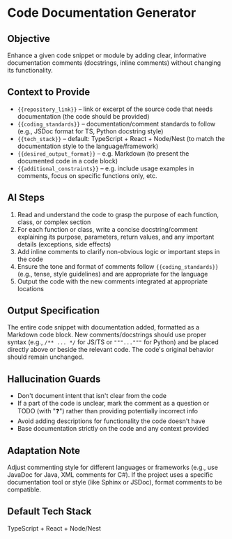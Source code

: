 # Code Documentation Generator

## Objective
Enhance a given code snippet or module by adding clear, informative documentation comments (docstrings, inline comments) without changing its functionality.

## Context to Provide
- `{{repository_link}}` – link or excerpt of the source code that needs documentation (the code should be provided)
- `{{coding_standards}}` – documentation/comment standards to follow (e.g., JSDoc format for TS, Python docstring style)
- `{{tech_stack}}` – default: TypeScript + React + Node/Nest (to match the documentation style to the language/framework)
- `{{desired_output_format}}` – e.g. Markdown (to present the documented code in a code block)
- `{{additional_constraints}}` – e.g. include usage examples in comments, focus on specific functions only, etc.

## AI Steps
1. Read and understand the code to grasp the purpose of each function, class, or complex section
2. For each function or class, write a concise docstring/comment explaining its purpose, parameters, return values, and any important details (exceptions, side effects)
3. Add inline comments to clarify non-obvious logic or important steps in the code
4. Ensure the tone and format of comments follow `{{coding_standards}}` (e.g., tense, style guidelines) and are appropriate for the language
5. Output the code with the new comments integrated at appropriate locations

## Output Specification
The entire code snippet with documentation added, formatted as a Markdown code block. New comments/docstrings should use proper syntax (e.g., `/** ... */` for JS/TS or `"""..."""` for Python) and be placed directly above or beside the relevant code. The code's original behavior should remain unchanged.

## Hallucination Guards
- Don't document intent that isn't clear from the code
- If a part of the code is unclear, mark the comment as a question or TODO (with "❓") rather than providing potentially incorrect info
- Avoid adding descriptions for functionality the code doesn't have
- Base documentation strictly on the code and any context provided

## Adaptation Note
Adjust commenting style for different languages or frameworks (e.g., use JavaDoc for Java, XML comments for C#). If the project uses a specific documentation tool or style (like Sphinx or JSDoc), format comments to be compatible.

## Default Tech Stack
TypeScript + React + Node/Nest
